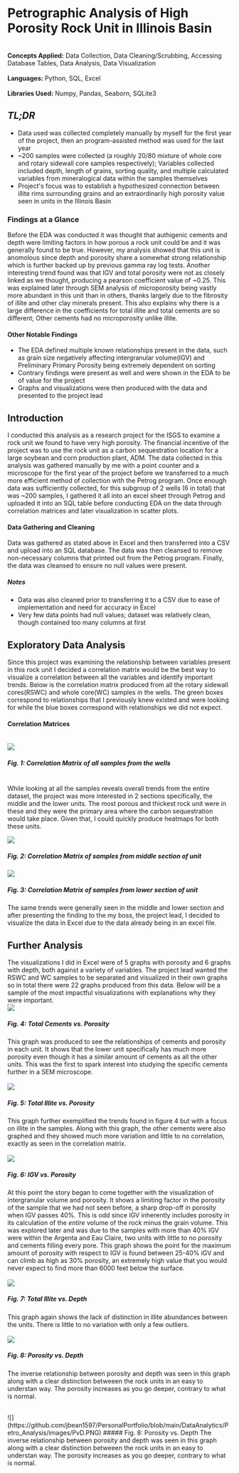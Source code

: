 # Petrographic Analysis of High Porosity Rock Unit in Illinois Basin
<br>**Concepts Applied:** Data Collection, Data Cleaning/Scrubbing, Accessing Database Tables, Data Analysis, Data Visualization</br>
<br>**Languages:** Python, SQL, Excel</br>
<br>**Libraries Used:** Numpy, Pandas, Seaborn, SQLite3</br>


## *TL;DR*
* Data used was collected completely manually by myself for the first year of the project, then an program-assisted method was used for the last year
* ~200 samples were collected (a roughly 20/80 mixture of whole core and rotary sidewall core samples respectively); Variables collected included depth, length of grains, sorting quality, and multiple calculated variables from mineralogical data within the samples themselves
* Project's focus was to establish a hypothesized connection between illite rims surrounding grains and an extraordinarily high porosity value seen in units in the Illinois Basin


### Findings at a Glance
Before the EDA was conducted it was thought that authigenic cements and depth were limiting factors in how porous a rock unit could be and it was generally found to be true. However, my analysis showed that this unit is anomolous since depth and porosity share a somewhat strong relationship which is further backed up by previous gamma ray log tests. Another interesting trend found was that IGV and total porosity were not as closely linked as we thought, producing a pearson coefficient value of ~0.25. This was explained later through SEM analysis of microporosity being vastly more abundant in this unit than in others, thanks largely due to the fibrosity of illite and other clay minerals present. This also explains why there is a large difference in the coefficients for total illite and total cements are so different; Other cements had no microporosity unlike illite.


#### Other Notable Findings
* The EDA defined multiple known relationships present in the data, such as grain size negatively affecting intergranular volume(IGV) and Preliminary Primary Porosity being extremely dependent on sorting
* Contrary findings were present as well and were shown in the EDA to be of value for the project
* Graphs and visualizations were then produced with the data and presented to the project lead


## Introduction 
I conducted this analysis as a research project for the ISGS to examine a rock unit we found to have very high porosity. The financial incentive of the project was to use the rock unit as a carbon sequestration location for a large soybean and corn production plant, ADM. The data collected in this analysis was gathered manually by me with a point counter and a microscope for the first year of the project before we transferred to a much more efficient method of collection with the Petrog program. Once enough data was sufficiently collected, for this subgroup of 2 wells (6 in total) that was ~200 samples, I gathered it all into an excel sheet through Petrog and uploaded it into an SQL table before conducting EDA on the data through correlation matrices and later visualization in scatter plots.

#### Data Gathering and Cleaning
Data was gathered as stated above in Excel and then transferred into a CSV and upload into an SQL database. The data was then cleansed to remove non-necessary columns that printed out from the Petrog program. Finally, the data was cleansed to ensure no null values were present. 
##### Notes
* Data was also cleaned prior to transferring it to a CSV due to ease of implementation and need for accuracy in Excel
* Very few data points had null values; dataset was relatively clean, though contained too many columns at first

## Exploratory Data Analysis
Since this project was examining the relationship between variables present in this rock unit I decided a correlation matrix would be the best way to visualize a correlation between all the variables and identify important trends. Below is the correlation matrix produced from all the rotary sidewall cores(RSWC) and whole core(WC) samples in the wells. The green boxes correspond to relationships that I previously knew existed and were looking for while the blue boxes correspond with relationships we did not expect.

#### Correlation Matrices
<br>![](https://github.com/jbean1597/PersonalPortfolio/blob/main/DataAnalytics/Petro_Analysis/images/ALL%20TRM%20Correlation%20Matrix%20Seaborn.PNG)
##### Fig. 1: Correlation Matrix of all samples from the wells
</br>
While looking at all the samples reveals overall trends from the entire dataset, the project was more interested in 2 sections specifically, the middle and the lower units. The most porous and thickest rock unit were in these and they were the primary area where the carbon sequestration would take place. Given that, I could quickly produce heatmaps for both these units. 

![](https://github.com/jbean1597/PersonalPortfolio/blob/main/DataAnalytics/Petro_Analysis/images/TRM%20Middle%20Correlation%20Matrix%20Seaborn.PNG)
##### Fig. 2: Correlation Matrix of samples from middle section of unit

![](https://github.com/jbean1597/PersonalPortfolio/blob/main/DataAnalytics/Petro_Analysis/images/TRM%20Lower%20Correlation%20Matrix%20Seaborn.PNG)
##### Fig. 3: Correlation Matrix of samples from lower section of unit
The same trends were generally seen in the middle and lower section and after presenting the finding to the my boss, the project lead, I decided to visualize the data in Excel due to the data already being in an excel file. 

## Further Analysis
The visualizations I did in Excel were of 5 graphs with porosity and 6 graphs with depth, both against a variety of variables. The project lead wanted the RSWC and WC samples to be separated and visualized in their own graphs so in total there were 22 graphs produced from this data. Below will be a sample of the most impactful visualizations with explanations why they were important.
<br>
![](https://github.com/jbean1597/PersonalPortfolio/blob/main/DataAnalytics/Petro_Analysis/images/CvP.PNG)
##### Fig. 4: Total Cements vs. Porosity
This graph was produced to see the relationships of cements and porosity in each unit. It shows that the lower unit specifically has much more porosity even though it has a similar amount of cements as all the other units. This was the first to spark interest into studying the specific cements further in a SEM microscope. 
</br>
<br>
![](https://github.com/jbean1597/PersonalPortfolio/blob/main/DataAnalytics/Petro_Analysis/images/IllvP.PNG)
##### Fig. 5: Total Illite vs. Porosity
This graph further exemplified the trends found in figure 4 but with a focus on illite in the samples. Along with this graph, the other cements were also graphed and they showed much more variation and little to no correlation, exactly as seen in the correlation matrix.
</br>
<br>
![](https://github.com/jbean1597/PersonalPortfolio/blob/main/DataAnalytics/Petro_Analysis/images/IvP.PNG)
##### Fig. 6: IGV vs. Porosity
At this point the story began to come together with the visualization of intergranular volume and porosity. It shows a limiting factor in the porosity of the sample that we had not seen before, a sharp drop-off in porosity when IGV passes 40%. This is odd since IGV inherently includes porosity in its calculation of the *entire* volume of the rock minus the grain volume. This was explored later and was due to the samples with more than 40% IGV were within the Argenta and Eau Claire, two units with little to no porosity and cements filling every pore. This graph shows the point for the maximum amount of porosity with respect to IGV is found between 25-40% iGV and can climb as high as 30% porosity, an extremely high value that you would never expect to find more than 6000 feet below the surface.
</br>
<br>
![](https://github.com/jbean1597/PersonalPortfolio/blob/main/DataAnalytics/Petro_Analysis/images/IvD.png)
##### Fig. 7: Total Illite vs. Depth
This graph again shows the lack of distinction in illite abundances between the units. There is little to no variation with only a few outliers.
</br>
<br>
![](https://github.com/jbean1597/PersonalPortfolio/blob/main/DataAnalytics/Petro_Analysis/images/PvD.PNG)
##### Fig. 8: Porosity vs. Depth
The inverse relationship between porosity and depth was seen in this graph along with a clear distinction betweeen the rock units in an easy to understan way. The porosity increases as you go deeper, contrary to what is normal.
</br>


<br>
![](https://github.com/jbean1597/PersonalPortfolio/blob/main/DataAnalytics/Petro_Analysis/images/PvD.PNG)
##### Fig. 8: Porosity vs. Depth
The inverse relationship between porosity and depth was seen in this graph along with a clear distinction betweeen the rock units in an easy to understan way. The porosity increases as you go deeper, contrary to what is normal.  
</br>

